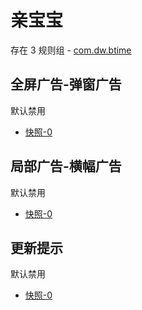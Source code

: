 # 亲宝宝

存在 3 规则组 - [com.dw.btime](/src/apps/com.dw.btime.ts)

## 全屏广告-弹窗广告

默认禁用

- [快照-0](https://i.gkd.li/i/12889448)

## 局部广告-横幅广告

默认禁用

- [快照-0](https://i.gkd.li/i/12889450)

## 更新提示

默认禁用

- [快照-0](https://i.gkd.li/i/12911011)
